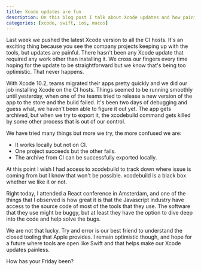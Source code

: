 ```yaml
---
title: Xcode updates are fun
description: On this blog post I talk about Xcode updates and how painful they can sometimes be.
categories: [xcode, swift, ios, macos]
---
```


Last week we pushed the latest Xcode version to all the CI hosts. It's an exciting thing because you see the company projects keeping up with the tools, but updates are painful. There hasn't been any Xcode update that required any work other than installing it. We cross our fingers every time hoping for the update to be straightforward but we know that's being too optimistic. That never happens.

With Xcode 10.2, teams migrated their apps pretty quickly and we did our job installing Xcode on the CI hosts. Things seemed to be running smoothly until yesterday, when one of the teams tried to release a new version of the app to the store and the build failed. It's been two days of debugging and guess what, we haven't been able to figure it out yet. The app gets archived, but when we try to export it, the xcodebuild command gets killed by some other process that is out of our control.

We have tried many things but more we try, the more confused we are:

- It works locally but not on CI.
- One project succeeds but the other fails.
- The archive from CI can be successfully exported locally.

At this point I wish I had access to xcodebuild to track down where issue is coming from but I know that won't be possible. xcodebuild is a black box whether we like it or not.

Right today, I attended a React conference in Amsterdam, and one of the things that I observed is how great it is that the Javascript industry have access to the source code of most of the tools that they use. The software that they use might be buggy, but at least they have the option to dive deep into the code and help solve the bugs.

We are not that lucky. Try and error is our best friend to understand the closed tooling that Apple provides. I remain optimistic though, and hope for a future where tools are open like Swift and that helps make our Xcode updates painless.

How has your Friday been?
